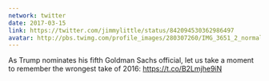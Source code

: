 ```yaml
---
network: twitter
date: 2017-03-15
link: https://twitter.com/jimmylittle/status/842094530362986497
avatar: http://pbs.twimg.com/profile_images/280307260/IMG_3651_2_normal.jpg
---
```


As Trump nominates his fifth Goldman Sachs official, let us take a moment to remember the wrongest take of 2016: https://t.co/B2Lmjhe9iN
